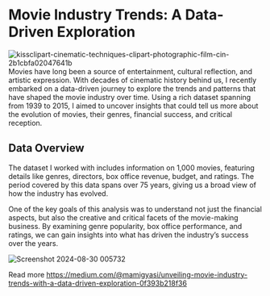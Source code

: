 # **Movie Industry Trends: A Data-Driven Exploration**
![kissclipart-cinematic-techniques-clipart-photographic-film-cin-2b1cbfa02047641b](https://github.com/user-attachments/assets/1a44d194-3fd1-4d7e-bf3c-02a1845cb097)
Movies have long been a source of entertainment, cultural reflection, and artistic expression. With decades of cinematic history behind us, I recently embarked on a data-driven journey to explore the trends and patterns that have shaped the movie industry over time. Using a rich dataset spanning from 1939 to 2015, I aimed to uncover insights that could tell us more about the evolution of movies, their genres, financial success, and critical reception.

## **Data Overview**
The dataset I worked with includes information on 1,000 movies, featuring details like genres, directors, box office revenue, budget, and ratings. The period covered by this data spans over 75 years, giving us a broad view of how the industry has evolved.

One of the key goals of this analysis was to understand not just the financial aspects, but also the creative and critical facets of the movie-making business. By examining genre popularity, box office performance, and ratings, we can gain insights into what has driven the industry’s success over the years.

![Screenshot 2024-08-30 005732](https://github.com/user-attachments/assets/a15f3b18-470a-4ea6-afad-31212325328f)


Read more https://medium.com/@mamigyasi/unveiling-movie-industry-trends-with-a-data-driven-exploration-0f393b218f36
